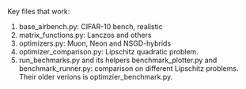 Key files that work:

1) base_airbench.py: CIFAR-10 bench, realistic
2) matrix_functions.py: Lanczos and others
3) optimizers.py: Muon, Neon and NSGD-hybrids
4) optimizer_comparison.py: Lipschitz quadratic problem.
5) run_bechmarks.py and its helpers benchmark_plotter.py and benchmark_runner.py: comparison on different Lipschitz problems. Their older verions is optimzier_benchmark.py.